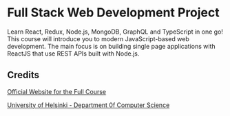 # Full Stack Web Development Project

Learn React, Redux, Node.js, MongoDB, GraphQL and TypeScript in one go! This course will introduce you to modern JavaScript-based web development. The main focus is on building single page applications with ReactJS that use REST APIs built with Node.js.

## Credits

[Official Website for the Full Course](https://fullstackopen.com/en/)

[University of Helsinki - Department 0f Computer Science](https://www.helsinki.fi/en/faculty-science/faculty/computer-science)
